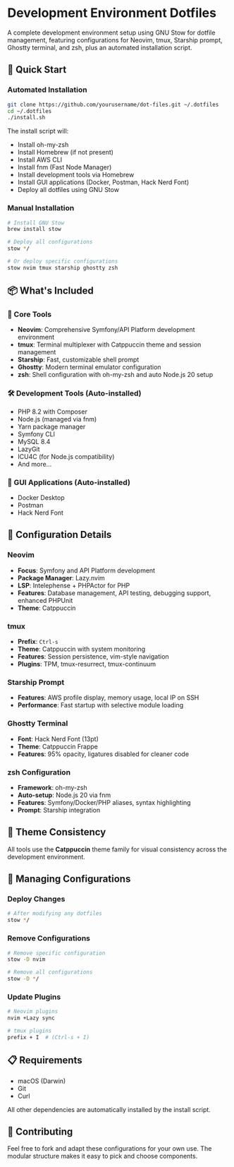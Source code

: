 # Development Environment Dotfiles

A complete development environment setup using GNU Stow for dotfile management, featuring configurations for Neovim, tmux, Starship prompt, Ghostty terminal, and zsh, plus an automated installation script.

## 🚀 Quick Start

### Automated Installation
```bash
git clone https://github.com/yourusername/dot-files.git ~/.dotfiles
cd ~/.dotfiles
./install.sh
```

The install script will:
- Install oh-my-zsh
- Install Homebrew (if not present)
- Install AWS CLI
- Install fnm (Fast Node Manager)
- Install development tools via Homebrew
- Install GUI applications (Docker, Postman, Hack Nerd Font)
- Deploy all dotfiles using GNU Stow

### Manual Installation
```bash
# Install GNU Stow
brew install stow

# Deploy all configurations
stow */

# Or deploy specific configurations
stow nvim tmux starship ghostty zsh
```

## 📦 What's Included

### 🎯 Core Tools
- **Neovim**: Comprehensive Symfony/API Platform development environment
- **tmux**: Terminal multiplexer with Catppuccin theme and session management
- **Starship**: Fast, customizable shell prompt
- **Ghostty**: Modern terminal emulator configuration
- **zsh**: Shell configuration with oh-my-zsh and auto Node.js 20 setup

### 🛠 Development Tools (Auto-installed)
- PHP 8.2 with Composer
- Node.js (managed via fnm)
- Yarn package manager
- Symfony CLI
- MySQL 8.4
- LazyGit
- ICU4C (for Node.js compatibility)
- And more...

### 🎨 GUI Applications (Auto-installed)
- Docker Desktop
- Postman
- Hack Nerd Font

## 🔧 Configuration Details

### Neovim
- **Focus**: Symfony and API Platform development
- **Package Manager**: Lazy.nvim
- **LSP**: Intelephense + PHPActor for PHP
- **Features**: Database management, API testing, debugging support, enhanced PHPUnit
- **Theme**: Catppuccin

### tmux
- **Prefix**: `Ctrl-s`
- **Theme**: Catppuccin with system monitoring
- **Features**: Session persistence, vim-style navigation
- **Plugins**: TPM, tmux-resurrect, tmux-continuum

### Starship Prompt
- **Features**: AWS profile display, memory usage, local IP on SSH
- **Performance**: Fast startup with selective module loading

### Ghostty Terminal
- **Font**: Hack Nerd Font (13pt)
- **Theme**: Catppuccin Frappe
- **Features**: 95% opacity, ligatures disabled for cleaner code

### zsh Configuration
- **Framework**: oh-my-zsh
- **Auto-setup**: Node.js 20 via fnm
- **Features**: Symfony/Docker/PHP aliases, syntax highlighting
- **Prompt**: Starship integration

## 🎨 Theme Consistency

All tools use the **Catppuccin** theme family for visual consistency across the development environment.

## 🔄 Managing Configurations

### Deploy Changes
```bash
# After modifying any dotfiles
stow */
```

### Remove Configurations
```bash
# Remove specific configuration
stow -D nvim

# Remove all configurations
stow -D */
```

### Update Plugins
```bash
# Neovim plugins
nvim +Lazy sync

# tmux plugins
prefix + I  # (Ctrl-s + I)
```

## 📋 Requirements

- macOS (Darwin)
- Git
- Curl

All other dependencies are automatically installed by the install script.

## 🤝 Contributing

Feel free to fork and adapt these configurations for your own use. The modular structure makes it easy to pick and choose components.
